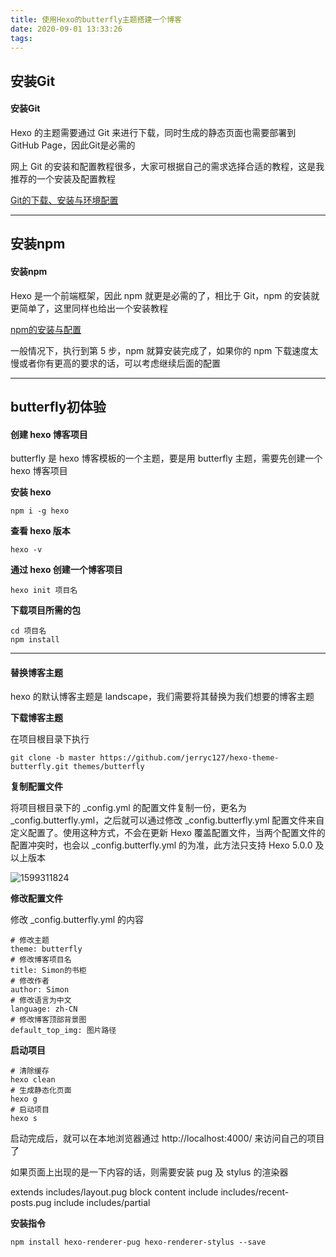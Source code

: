 ```yaml
---
title: 使用Hexo的butterfly主题搭建一个博客
date: 2020-09-01 13:33:26
tags:
---
```


## 安装Git

#### 安装Git



Hexo 的主题需要通过 Git 来进行下载，同时生成的静态页面也需要部署到 GitHub Page，因此Git是必需的

网上 Git 的安装和配置教程很多，大家可根据自己的需求选择合适的教程，这是我推荐的一个安装及配置教程

[Git的下载、安装与环境配置](https://blog.csdn.net/huangqqdy/article/details/83032408)



------

## 安装npm

#### 安装npm



Hexo 是一个前端框架，因此 npm 就更是必需的了，相比于 Git，npm 的安装就更简单了，这里同样也给出一个安装教程

[npm的安装与配置](https://blog.csdn.net/u011342720/article/details/81267908)

一般情况下，执行到第 5 步，npm 就算安装完成了，如果你的 npm 下载速度太慢或者你有更高的要求的话，可以考虑继续后面的配置



------

## butterfly初体验

#### 创建 hexo 博客项目



butterfly 是 hexo 博客模板的一个主题，要是用 butterfly 主题，需要先创建一个 hexo 博客项目



**安装 hexo**

```
npm i -g hexo
```

**查看 hexo 版本**

```
hexo -v
```

**通过 hexo 创建一个博客项目**

```
hexo init 项目名
```

**下载项目所需的包**

```
cd 项目名
npm install
```



------

#### 替换博客主题



hexo 的默认博客主题是 landscape，我们需要将其替换为我们想要的博客主题



**下载博客主题**

在项目根目录下执行

```
git clone -b master https://github.com/jerryc127/hexo-theme-butterfly.git themes/butterfly
```

**复制配置文件**

将项目根目录下的 _config.yml 的配置文件复制一份，更名为 _config.butterfly.yml，之后就可以通过修改 _config.butterfly.yml 配置文件来自定义配置了。使用这种方式，不会在更新 Hexo 覆盖配置文件，当两个配置文件的配置冲突时，也会以 _config.butterfly.yml 的为准，此方法只支持 Hexo 5.0.0 及以上版本 

![1599311824](https://simon-bookcase.oss-cn-beijing.aliyuncs.com/1599311824.jpg)

**修改配置文件**

修改 _config.butterfly.yml 的内容

```
# 修改主题
theme: butterfly
# 修改博客项目名
title: Simon的书柜
# 修改作者
author: Simon
# 修改语言为中文
language: zh-CN
# 修改博客顶部背景图
default_top_img: 图片路径
```

**启动项目**

```
# 清除缓存
hexo clean
# 生成静态化页面
hexo g
# 启动项目
hexo s
```

启动完成后，就可以在本地浏览器通过 http://localhost:4000/ 来访问自己的项目了



如果页面上出现的是一下内容的话，则需要安装 pug 及 stylus 的渲染器

extends includes/layout.pug block content include includes/recent-posts.pug include includes/partial

**安装指令**

```
npm install hexo-renderer-pug hexo-renderer-stylus --save
```

